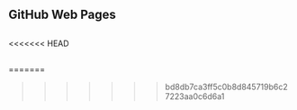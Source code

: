 ## GitHub Web Pages

##
<<<<<<< HEAD
##
##

##
=======

>>>>>>> bd8db7ca3ff5c0b8d845719b6c27223aa0c6d6a1
